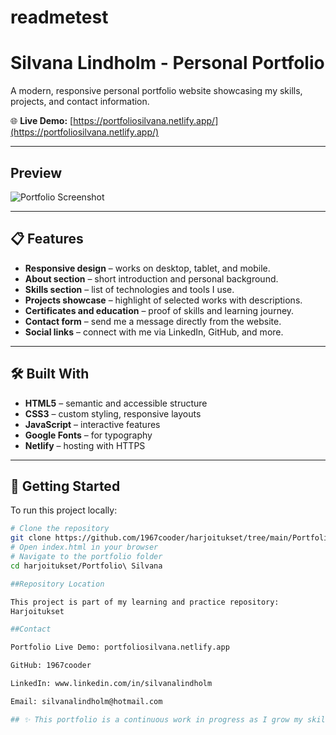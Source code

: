 # readmetest
# Silvana Lindholm - Personal Portfolio

A modern, responsive personal portfolio website showcasing my skills, projects, and contact information.

🌐 **Live Demo:** [https://portfoliosilvana.netlify.app/](https://portfoliosilvana.netlify.app/)

---

##  Preview

![Portfolio Screenshot](screenshot.png)  

----

## 📋 Features

- **Responsive design** – works on desktop, tablet, and mobile.
- **About section** – short introduction and personal background.
- **Skills section** – list of technologies and tools I use.
- **Projects showcase** – highlight of selected works with descriptions.
- **Certificates and education** – proof of skills and learning journey.
- **Contact form** – send me a message directly from the website.
- **Social links** – connect with me via LinkedIn, GitHub, and more.

---

## 🛠️ Built With

- **HTML5** – semantic and accessible structure
- **CSS3** – custom styling, responsive layouts
- **JavaScript** – interactive features
- **Google Fonts** – for typography
- **Netlify** – hosting with HTTPS

---

## 🚀 Getting Started

To run this project locally:

```bash
# Clone the repository
git clone https://github.com/1967cooder/harjoitukset/tree/main/Portfolio%20Silvana
# Open index.html in your browser
# Navigate to the portfolio folder
cd harjoitukset/Portfolio\ Silvana

##Repository Location

This project is part of my learning and practice repository:
Harjoitukset

##Contact

Portfolio Live Demo: portfoliosilvana.netlify.app

GitHub: 1967cooder

LinkedIn: www.linkedin.com/in/silvanalindholm

Email: silvanalindholm@hotmail.com

## ✨ This portfolio is a continuous work in progress as I grow my skills and add new projects.